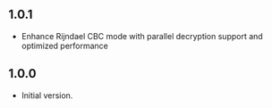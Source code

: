 ## 1.0.1

- Enhance Rijndael CBC mode with parallel decryption support and optimized performance

## 1.0.0

- Initial version.
